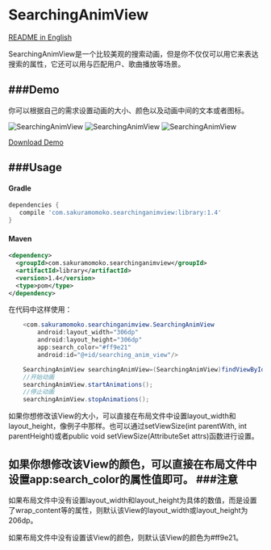 
# SearchingAnimView

[README in English](README.md)

SearchingAnimView是一个比较美观的搜索动画，但是你不仅仅可以用它来表达搜索的属性，它还可以用与匹配用户、歌曲播放等场景。

###Demo
----
你可以根据自己的需求设置动画的大小、颜色以及动画中间的文本或者图标。

![SearchingAnimView](https://github.com/wangfeihang/SearchingAnimView/raw/master/image/demo_color.gif)
![SearchingAnimView](https://github.com/wangfeihang/SearchingAnimView/raw/master/image/demo_text.gif)
![SearchingAnimView](https://github.com/wangfeihang/SearchingAnimView/raw/master/image/demo_icon.gif)


[Download Demo](https://github.com/wangfeihang/SearchingAnimView/blob/master/demo/demo-release.apk)

###Usage
----

#### Gradle

```groovy
dependencies {
   compile 'com.sakuramomoko.searchinganimview:library:1.4'
}
```

#### Maven 

```xml
<dependency>
  <groupId>com.sakuramomoko.searchinganimview</groupId>
  <artifactId>library</artifactId>
  <version>1.4</version>
  <type>pom</type>
</dependency>
```

在代码中这样使用：

```java
    <com.sakuramomoko.searchinganimview.SearchingAnimView
        android:layout_width="306dp"
        android:layout_height="306dp"
        app:search_color="#ff9e21"
        android:id="@+id/searching_anim_view"/>
```	

```java
    SearchingAnimView searchingAnimView=(SearchingAnimView)findViewById(R.id.searching_anim_view);
    //开始动画
    searchingAnimView.startAnimations();
    //停止动画
    searchingAnimView.stopAnimations();
```
如果你想修改该View的大小，可以直接在布局文件中设置layout_width和layout_height，像例子中那样。也可以通过setViewSize(int parentWith, int parentHeight)或者public void setViewSize(AttributeSet attrs)函数进行设置。

如果你想修改该View的颜色，可以直接在布局文件中设置app:search_color的属性值即可。
###注意
----
如果布局文件中没有设置layout_width和layout_height为具体的数值，而是设置了wrap_content等的属性，则默认该View的layout_width或layout_height为206dp。

如果布局文件中没有设置该View的颜色，则默认该View的颜色为#ff9e21。
